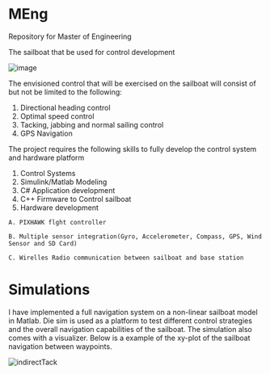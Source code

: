 
# MEng
Repository for Master of Engineering 

The sailboat that be used for control development

![image](https://user-images.githubusercontent.com/88770560/235630633-43ff5987-cf05-41ba-aa5d-ddafc17487be.png)

The envisioned control that will be exercised on the sailboat will consist of but not be limited to the following:
  1. Directional heading control
  2. Optimal speed control
  3. Tacking, jabbing and normal sailing control
  4. GPS Navigation 
  
The project requires the following skills to fully develop the control system and hardware platform
  1. Control Systems
  2. Simulink/Matlab Modeling
  3. C# Application development
  4. C++ Firmware to Control sailboat
  5. Hardware development
  
    A. PIXHAWK flght controller
    
    B. Multiple sensor integration(Gyro, Accelerometer, Compass, GPS, Wind Sensor and SD Card)
    
    C. Wirelles Radio communication between sailboat and base station
    
# Simulations

I have implemented a full navigation system on a non-linear sailboat model in Matlab. Die sim is used as a platform to test different control strategies and the overall navigation capabilities of the sailboat. The simulation also comes with a visualizer. Below is a example of the xy-plot of the sailboat navigation between waypoints.

![indirectTack](https://github.com/22569596/MEng/assets/88770560/39192fb2-cb90-4e42-b07d-d6c6e2b82c2f)
